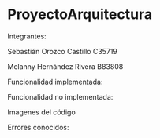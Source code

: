 # ProyectoArquitectura
Integrantes: 

Sebastián Orozco Castillo C35719

Melanny Hernández Rivera B83808


Funcionalidad implementada:


Funcionalidad no implementada:


Imagenes del código


Errores conocidos: